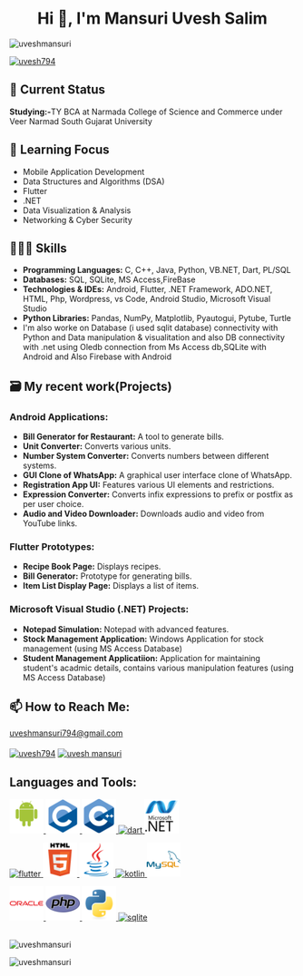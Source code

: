 <h1 align="center">Hi 👋, I'm Mansuri Uvesh Salim</h1>
<p align="left"> <img src="https://komarev.com/ghpvc/?username=uveshmansuri&label=Profile%20views&color=0e75b6&style=flat" alt="uveshmansuri" /> </p>

<p align="left"> <a href="https://twitter.com/uvesh794" target="blank"><img src="https://img.shields.io/twitter/follow/uvesh794?logo=twitter&style=for-the-badge" alt="uvesh794" /></a> </p>

<h2 align="left">🔭 Current Status</h3>
<p alingn="left"><strong>Studying:-</strong>TY BCA at Narmada College of Science and Commerce under Veer Narmad South Gujarat University</p>

<h2>🌱 Learning Focus</h2>
<p><ul>
<li>Mobile Application Development</li>
<li>Data Structures and Algorithms (DSA)</li>
<li>Flutter</li>
<li>.NET</li>
<li>Data Visualization & Analysis</li>
<li>Networking & Cyber Security</li>
</ul></p>

 <h2>👨🏻‍💻 Skills</h2>
 <ul>
  <li><strong>Programming Languages:</strong> C, C++, Java, Python, VB.NET, Dart, PL/SQL</li>
  <li><strong>Databases:</strong> SQL, SQLite, MS Access,FireBase</li>
  <li><strong>Technologies & IDEs:</strong> Android, Flutter, .NET Framework, ADO.NET, HTML, Php, Wordpress, vs Code, Android Studio, Microsoft Visual Studio</li>
  <li><strong>Python Libraries:</strong> Pandas, NumPy, Matplotlib, Pyautogui, Pytube, Turtle</li>
  <li>I'm also worke on Database (i used sqlit database) connectivity with Python and Data manipulation & visualitation and also DB connectivity with .net using Oledb connection from Ms Access db,SQLite with Android and Also Firebase with Android</li>
 </ul>
 

<h2>🗃️ My recent work(Projects)</h2>
<h3>Android Applications:</h3>
            <ul>
                <li><strong>Bill Generator for Restaurant:</strong> A tool to generate bills.</li>
                <li><strong>Unit Converter:</strong> Converts various units.</li>
                <li><strong>Number System Converter:</strong> Converts numbers between different systems.</li>
                <li><strong>GUI Clone of WhatsApp:</strong> A graphical user interface clone of WhatsApp.</li>
                <li><strong>Registration App UI:</strong> Features various UI elements and restrictions.</li>
                <li><strong>Expression Converter:</strong> Converts infix expressions to prefix or postfix as per user choice.</li>
                <li><strong>Audio and Video Downloader:</strong> Downloads audio and video from YouTube links.</li>
            </ul>
            <h3>Flutter Prototypes:</h3>
            <ul>
                <li><strong>Recipe Book Page:</strong> Displays recipes.</li>
                <li><strong>Bill Generator:</strong> Prototype for generating bills.</li>
                <li><strong>Item List Display Page:</strong> Displays a list of items.</li>
            </ul>
            <h3>Microsoft Visual Studio (.NET) Projects:</h3>
            <ul>
                <li><strong>Notepad Simulation:</strong> Notepad with advanced features.</li>
                <li><strong>Stock Management Application:</strong> Windows Application for stock management (using MS Access Database)</li>
                <li><strong>Student Management Applicatiion:</strong> Application for maintaining student's acadmic details, contains various manipulation features (using MS Access Database)</li> </ul>

<h2 align="left">📫 How to Reach Me:</h2>
<p align="left">
<a href="mailto:uveshmansuri794@gmail.com">uveshmansuri794@gmail.com</a><br>
<br><a href="https://twitter.com/uvesh794" target="blank"><img align="center" src="https://raw.githubusercontent.com/rahuldkjain/github-profile-readme-generator/master/src/images/icons/Social/twitter.svg" alt="uvesh794" height="30" width="40" /></a>            
<a href="https://www.linkedin.com/in/uvesh-mansuri-87164625b" target="blank"><img align="center" src="https://raw.githubusercontent.com/rahuldkjain/github-profile-readme-generator/master/src/images/icons/Social/linked-in-alt.svg" alt="uvesh mansuri" height="30" width="40" /></a>
</p>


<h2 align="left">Languages and Tools:</h2>
<p align="left"><a href="https://developer.android.com" target="_blank" rel="noreferrer"> <img src="https://raw.githubusercontent.com/devicons/devicon/master/icons/android/android-original-wordmark.svg" alt="Android" width="60" height="60"/> </a> 
<a href="https://www.cprogramming.com/" target="_blank" rel="noreferrer" alt="C"> <img src="https://raw.githubusercontent.com/devicons/devicon/master/icons/c/c-original.svg" alt="c" width="60" height="60"/> </a> <a href="https://www.w3schools.com/cpp/" target="_blank" rel="noreferrer"> <img src="https://raw.githubusercontent.com/devicons/devicon/master/icons/cplusplus/cplusplus-original.svg" alt="cplusplus" width="60" height="60"/> </a>
<a href="https://dart.dev" target="_blank" rel="noreferrer"> <img src="https://www.vectorlogo.zone/logos/dartlang/dartlang-icon.svg" alt="dart" width="60" height="60"/> </a> 
<a href="https://dotnet.microsoft.com/" target="_blank" rel="noreferrer"> <img src="https://raw.githubusercontent.com/devicons/devicon/master/icons/dot-net/dot-net-original-wordmark.svg" alt="dotnet" width="60" height="60"/> </a> </p>

<p align="left">
<a href="https://flutter.dev" target="_blank" rel="noreferrer"> <img src="https://www.vectorlogo.zone/logos/flutterio/flutterio-icon.svg" alt="flutter" width="60" height="60"/> </a> 
<a href="https://www.w3.org/html/" target="_blank" rel="noreferrer"> <img src="https://raw.githubusercontent.com/devicons/devicon/master/icons/html5/html5-original-wordmark.svg" alt="html5" width="60" height="60"/> </a> 
<a href="https://www.java.com" target="_blank" rel="noreferrer"> <img src="https://raw.githubusercontent.com/devicons/devicon/master/icons/java/java-original.svg" alt="java" width="60" height="60"/> </a> 
<a href="https://kotlinlang.org" target="_blank" rel="noreferrer"> <img src="https://www.vectorlogo.zone/logos/kotlinlang/kotlinlang-icon.svg" alt="kotlin" width="60" height="60"/> </a> <a href="https://www.mysql.com/" target="_blank" rel="noreferrer"> <img src="https://raw.githubusercontent.com/devicons/devicon/master/icons/mysql/mysql-original-wordmark.svg" alt="mysql" width="60" height="60"/> </a> </p>
 
<p align="left"> 
<a href="https://www.oracle.com/" target="_blank" rel="noreferrer"> <img src="https://raw.githubusercontent.com/devicons/devicon/master/icons/oracle/oracle-original.svg" alt="oracle" width="60" height="60"/> </a> 
<a href="https://www.php.net" target="_blank" rel="noreferrer"> <img src="https://raw.githubusercontent.com/devicons/devicon/master/icons/php/php-original.svg" alt="php" width="60" height="60"/> </a> 
<a href="https://www.python.org" target="_blank" rel="noreferrer"> <img src="https://raw.githubusercontent.com/devicons/devicon/master/icons/python/python-original.svg" alt="python" width="60" height="60"/> </a> 
<a href="https://www.sqlite.org/" target="_blank" rel="noreferrer"> <img src="https://www.vectorlogo.zone/logos/sqlite/sqlite-icon.svg" alt="sqlite" width="60" height="60"/> </a>
</p>


<p><br><img align="left" src="https://github-readme-stats.vercel.app/api/top-langs?username=uveshmansuri&show_icons=true&locale=en&layout=compact" alt="uveshmansuri" /></p>

<p><br><img align="left" src="https://github-readme-stats.vercel.app/api?username=uveshmansuri&show_icons=true&locale=en" alt="uveshmansuri" /></p>
